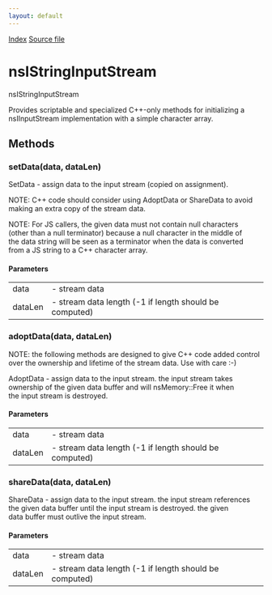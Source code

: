 ```yaml
---
layout: default
---
```

<div id='links'><a href="../index.html">Index</a>
<a href="http://dxr.mozilla.org/mozilla-central/source/xpcom/io/nsIStringStream.idl">Source file</a>
</div>

# nsIStringInputStream #
  
nsIStringInputStream  
  
Provides scriptable and specialized C++-only methods for initializing a  
nsIInputStream implementation with a simple character array.  
  

## Methods ##

### setData(data, dataLen) ###
  
SetData - assign data to the input stream (copied on assignment).  
  
  
NOTE: C++ code should consider using AdoptData or ShareData to avoid  
making an extra copy of the stream data.  
  
NOTE: For JS callers, the given data must not contain null characters  
(other than a null terminator) because a null character in the middle of  
the data string will be seen as a terminator when the data is converted  
from a JS string to a C++ character array.  
  

#### Parameters ####

<table>

<tr>
<td>data</td>
<td>- stream data  
</td>
</tr>

<tr>
<td>dataLen</td>
<td>- stream data length (-1 if length should be computed)  
</td>
</tr>

</table>

### adoptData(data, dataLen) ###
  
NOTE: the following methods are designed to give C++ code added control  
over the ownership and lifetime of the stream data.  Use with care :-)  
  
  
AdoptData - assign data to the input stream.  the input stream takes  
ownership of the given data buffer and will nsMemory::Free it when  
the input stream is destroyed.  
  
  

#### Parameters ####

<table>

<tr>
<td>data</td>
<td>- stream data  
</td>
</tr>

<tr>
<td>dataLen</td>
<td>- stream data length (-1 if length should be computed)  
</td>
</tr>

</table>

### shareData(data, dataLen) ###
  
ShareData - assign data to the input stream.  the input stream references  
the given data buffer until the input stream is destroyed.  the given  
data buffer must outlive the input stream.  
  
  

#### Parameters ####

<table>

<tr>
<td>data</td>
<td>- stream data  
</td>
</tr>

<tr>
<td>dataLen</td>
<td>- stream data length (-1 if length should be computed)  
</td>
</tr>

</table>
